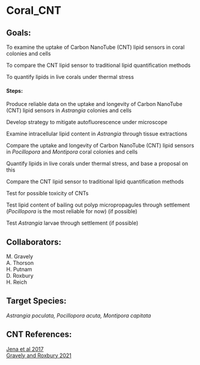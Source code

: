 # Coral_CNT

## Goals:
To examine the uptake of Carbon NanoTube (CNT) lipid sensors in coral colonies and cells

To compare the CNT lipid sensor to traditional lipid quantification methods

To quantify lipids in live corals under thermal stress

#### Steps:
Produce reliable data on the uptake and longevity of Carbon NanoTube (CNT) lipid sensors in *Astrangia* colonies and cells

Develop strategy to mitigate autofluorescence under microscope

Examine intracellular lipid content in *Astrangia* through tissue extractions

Compare the uptake and longevity of Carbon NanoTube (CNT) lipid sensors in *Pocillopora* and *Montipora* coral colonies and cells

Quantify lipids in live corals under thermal stress, and base a proposal on this

Compare the CNT lipid sensor to traditional lipid quantification methods

Test for possible toxicity of CNTs

Test lipid content of bailing out polyp micropropagules through settlement (*Pocillopora* is the most reliable for now) (if possible)

Test *Astrangia* larvae through settlement (if possible)

## Collaborators:

M. Gravely  
A. Thorson   
H. Putnam  
D. Roxbury  
H. Reich

## Target Species:
_Astrangia poculata, Pocillopora acuta, Montipora capitata_

## CNT References:
[Jena et al 2017](https://pubs.acs.org/doi/abs/10.1021/acsnano.7b04743)  
[Gravely and Roxbury 2021](https://pubs.acs.org/doi/10.1021/acsnano.1c04500)
